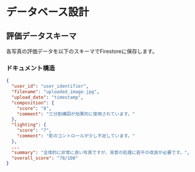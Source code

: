 # データベース設計

## 評価データスキーマ

各写真の評価データを以下のスキーマでFirestoreに保存します。

### ドキュメント構造
```json
{
  "user_id": "user_identifier",
  "filename": "uploaded_image.jpg",
  "upload_date": "timestamp",
  "composition": {
    "score": "8",
    "comment": "三分割構図が効果的に使用されています。"
  },
  "lighting": {
    "score": "7",
    "comment": "影のコントロールが少し不足しています。"
  },
  ...
  "summary": "全体的に非常に良い写真ですが、背景の処理に若干の改良が必要です。",
  "overall_score": "78/100"
}

